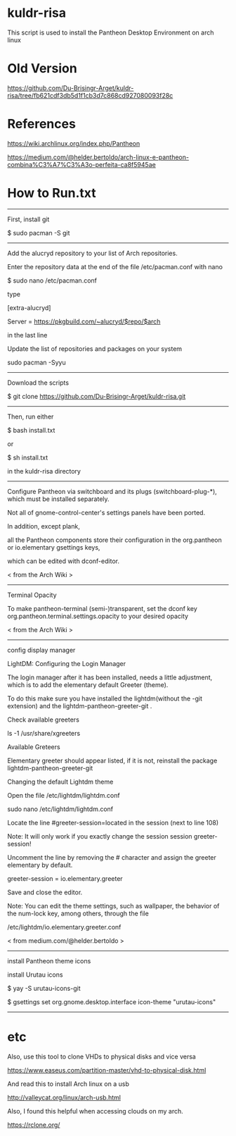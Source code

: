 # kuldr-risa
This script is used to install the Pantheon Desktop Environment on arch linux

# Old Version
https://github.com/Du-Brisingr-Arget/kuldr-risa/tree/fb621cdf3db5d1f1cb3d7c868cd927080093f28c

# References
https://wiki.archlinux.org/index.php/Pantheon

https://medium.com/@helder.bertoldo/arch-linux-e-pantheon-combina%C3%A7%C3%A3o-perfeita-ca8f5945ae

# How to Run.txt
------------------------------------------------------------------------------------------------------------------------------------

First, install git

$ sudo pacman -S git

-------------------------------------------------------------------------------------------------------------------------------------

Add the alucryd repository to your list of Arch repositories. 

Enter the repository data at the end of the file /etc/pacman.conf with nano

$ sudo nano /etc/pacman.conf

type

[extra-alucryd]

Server = https://pkgbuild.com/~alucryd/$repo/$arch

in the last line

Update the list of repositories and packages on your system

sudo pacman -Syyu

-------------------------------------------------------------------------------------------------------------------------------------

Download the scripts

$ git clone https://github.com/Du-Brisingr-Arget/kuldr-risa.git

-------------------------------------------------------------------------------------------------------------------------------------

Then, run either

$ bash install.txt

or

$ sh install.txt

in the kuldr-risa directory

--------------------------------------------------------------------------------------------------------------------------------------

Configure Pantheon via switchboard and its plugs (switchboard-plug-*), which must be installed separately. 

Not all of gnome-control-center's settings panels have been ported. 

In addition, except plank, 

all the Pantheon components store their configuration in the org.pantheon or io.elementary gsettings keys, 

which can be edited with dconf-editor.

< from the Arch Wiki >

----------------------------------------------------------------------------------------------------------------------------------------

Terminal Opacity

To make pantheon-terminal (semi-)transparent, set the dconf key org.pantheon.terminal.settings.opacity to your desired opacity

< from the Arch Wiki >

----------------------------------------------------------------------------------------------------------------------------------------

config display manager

LightDM: Configuring the Login Manager

The login manager after it has been installed, needs a little adjustment, which is to add the elementary default Greeter (theme). 

To do this make sure you have installed the lightdm(without the -git extension) and the lightdm-pantheon-greeter-git .

Check available greeters

ls -1 /usr/share/xgreeters

Available Greteers

Elementary greeter should appear listed, if it is not, reinstall the package lightdm-pantheon-greeter-git

Changing the default Lightdm theme

Open the file /etc/lightdm/lightdm.conf

sudo nano /etc/lightdm/lightdm.conf

Locate the line #greeter-session=located in the session (next to line 108)

Note: It will only work if you exactly change the session session greeter-session!

Uncomment the line by removing the # character and assign the greeter elementary by default.

greeter-session = io.elementary.greeter 

Save and close the editor.

Note: You can edit the theme settings, such as wallpaper, the behavior of the num-lock key, among others, through the file

/etc/lightdm/io.elementary.greeter.conf

< from medium.com/@helder.bertoldo >

----------------------------------------------------------------------------------------------------------------------------------------

install Pantheon theme icons

install Urutau icons

$ yay -S urutau-icons-git

$ gsettings set org.gnome.desktop.interface icon-theme "urutau-icons"

----------------------------------------------------------------------------------------------------------------------------------------

# etc
Also, use this tool to clone VHDs to physical disks and vice versa

https://www.easeus.com/partition-master/vhd-to-physical-disk.html


And read this to install Arch linux on a usb

http://valleycat.org/linux/arch-usb.html

Also, I found this helpful when accessing clouds on my arch.

https://rclone.org/
